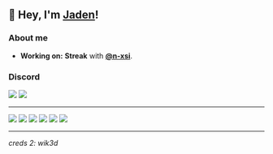 👋 Hey, I'm [Jaden](https://github.com/7vden)!
----------------------------------------------------------


### About me

-  **Working on:** **__Streak__** with [**@n-xsi**](https://github.com/n-xsi).

### Discord

[<img src="https://img.shields.io/badge/discord-%237289DA.svg?&style=for-the-badge&logo=discord&label=jadoons%230&logoColor=D7BA91&color=2f3136" />](https://discordapp.com/users/930168202892292096) [<img src="https://img.shields.io/badge/discord-%237289DA.svg?&style=for-the-badge&logo=discord&label=streak%234266&logoColor=D7BA91&color=2f3136" />](https://discordapp.com/users/1276800525249155112)

---

[<img src="https://shields.io/badge/TypeScript-696969?logo=TypeScript&logoColor=%23D7BA91&style=for-the-badge" />](https://www.typescriptlang.org/) 
[<img src="https://img.shields.io/badge/javascript-%23696969.svg?style=for-the-badge&logo=javascript&logoColor=%23D7BA91" />](https://www.javascript.com/)
[<img src="https://img.shields.io/badge/python-696969?style=for-the-badge&logo=python&logoColor=D7BA91" />](https://www.python.org/)
[<img src="https://img.shields.io/badge/MongoDB-%23696969.svg?style=for-the-badge&logo=mongodb&logoColor=D7BA91"/>](https://www.mongodb.com/)
[<img src="https://img.shields.io/badge/node.js-696969?style=for-the-badge&logo=node.js&logoColor=D7BA91"/>](https://nodejs.org/en/) 
[<img src="https://img.shields.io/badge/Visual%20Studio%20Code-696969.svg?style=for-the-badge&logo=visual-studio-code&logoColor=D7BA91"/>](https://code.visualstudio.com/) 



----------------------------------------------------------

*creds 2: wik3d*
